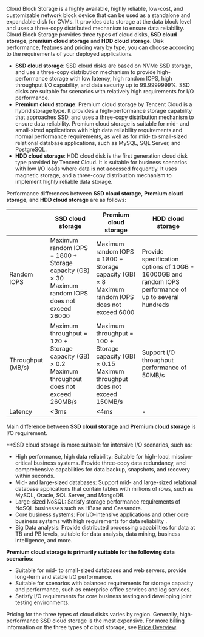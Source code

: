 Cloud Block Storage is a highly available, highly reliable, low-cost, and customizable network block device that can be used as a standalone and expandable disk for CVMs. It provides data storage at the data block level and uses a three-copy distributed mechanism to ensure data reliability. Cloud Block Storage provides three types of cloud disks, **SSD cloud storage**, **premium cloud storage** and **HDD cloud storage**. Disk performance, features and pricing vary by type, you can choose according to the requirements of your deployed applications.

- **SSD cloud storage**: SSD cloud disks are based on NVMe SSD storage, and use a three-copy distribution mechanism to provide high-performance storage with low latency, high random IOPS, high throughput I/O capability, and data security up to 99.9999999%. SSD disks are suitable for scenarios with relatively high requirements for I/O performance.
- **Premium cloud storage**: Premium cloud storage by Tencent Cloud is a hybrid storage type. It provides a high-performance storage capability that approaches SSD, and uses a three-copy distribution mechanism to ensure data reliability. Premium cloud storage is suitable for mid- and small-sized applications with high data reliability requirements and normal performance requirements, as well as for mid- to small-sized relational database applications, such as MySQL, SQL Server, and PostgreSQL.
- **HDD cloud storage**: HDD cloud disk is the first generation cloud disk type provided by Tencent Cloud. It is suitable for business scenarios with low I/O loads where data is not accessed frequently. It uses magnetic storage, and a three-copy distribution mechanism to implement highly reliable data storage.

Performance differences between **SSD cloud storage**, **Premium cloud storage**, and **HDD cloud storage** are as follows:

|               | SSD cloud storage                                                    | Premium cloud storage                                                 | HDD cloud storage                                                   |
| -------------- | ------------------------------------------------------------ | ------------------------------------------------------------ | ------------------------------------------------------------ |
| Random IOPS       | Maximum random IOPS = 1800 + Storage capacity (GB) × 30<br/>Maximum random IOPS does not exceed 26000 | Maximum random IOPS = 1800 + Storage capacity (GB) × 8<br>Maximum random IOPS does not exceed 6000 | Provide specification options of 10GB - 16000GB and random IOPS performance of up to several hundreds |
| Throughput (MB/s) | Maximum throughput = 120 + Storage capacity (GB) × 0.2<br/>Maximum throughput does not exceed 260MB/s | Maximum throughput = 100 + Storage capacity (GB) × 0.15<br>Maximum throughput does not exceed 150MB/s | Support I/O throughput performance of 50MB/s                            |
| Latency           | <3ms                                                 | <4ms                                                 | -                                                         |

Main difference between **SSD cloud storage** and **Premium cloud storage** is I/O requirement.

**SSD cloud storage is more suitable for intensive I/O scenarios, such as:
- High performance, high data reliability: Suitable for high-load, mission-critical business systems. Provide three-copy data redundancy, and comprehensive capabilities for data backup, snapshots, and recovery within seconds.
- Mid- and large-sized databases: Support mid- and large-sized relational database applications that contain tables with millions of rows, such as MySQL, Oracle, SQL Server, and MongoDB.
- Large-sized NoSQL: Satisfy storage performance requirements of NoSQL businesses such as HBase and Cassandra.
- Core business systems: For I/O-intensive applications and other core business systems with high requirements for data reliability .
- Big Data analysis: Provide distributed processing capabilities for data  at TB and PB levels, suitable for data analysis, data mining, business intelligence, and more.

**Premium cloud storage is primarily suitable for the following data scenarios**:
- Suitable for mid- to small-sized databases and web servers, provide long-term and stable I/O performance.
- Suitable for scenarios with balanced requirements for storage capacity and performance, such as enterprise office services and log services.
- Satisfy I/O requirements for core business testing and developing joint testing environments.
  

Pricing for the three types of cloud disks varies by region. Generally, high-performance SSD cloud storage is the most expensive. For more billing information on the three types of cloud storage, see [Price Overview](https://intl.cloud.tencent.com/document/product/362/2413).

